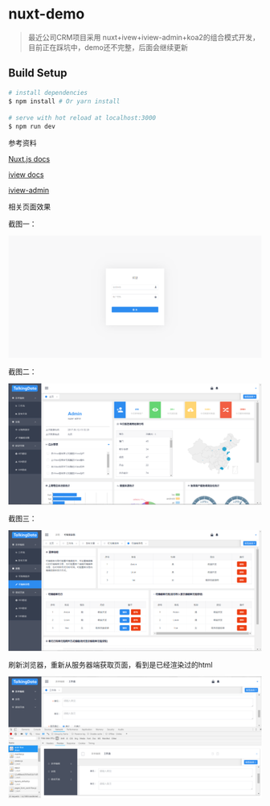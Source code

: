 # nuxt-demo

> 最近公司CRM项目采用 nuxt+ivew+iview-admin+koa2的组合模式开发，目前正在踩坑中，demo还不完整，后面会继续更新

## Build Setup

``` bash
# install dependencies
$ npm install # Or yarn install

# serve with hot reload at localhost:3000
$ npm run dev

```


参考资料

[Nuxt.js docs](https://github.com/nuxt/nuxt.js)

[iview docs](https://www.iviewui.com/docs/guide/install)

[iview-admin](https://github.com/iview/iview-admin)

相关页面效果

截图一：

![截图1](./screenshot/sc1.png)

截图二：

![截图2](./screenshot/sc2.png)

截图三：

![截图3](./screenshot/sc3.png)

刷新浏览器，重新从服务器端获取页面，看到是已经渲染过的html

![截图4](./screenshot/sc4.png)
